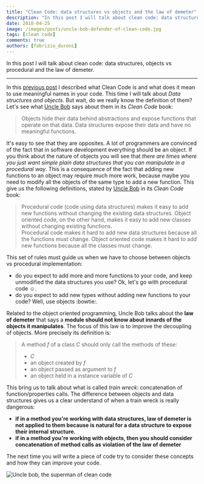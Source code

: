 ```yaml
---
title: "Clean Code: data structures vs objects and the law of demeter"
description: "In this post I will talk about clean code: data structures, objects vs procedural and the law of demeter."
date: 2018-04-25
image: /images/posts/uncle-bob-defender-of-clean-code.jpg
tags: [clean code]
comments: true
authors: [fabrizio_duroni]
---
```


In this post I will talk about clean code: data structures, objects vs procedural and the law of demeter.

---

In this [previous post](/2017/09/11/clean-code-meaningful-names/ "clean code meaningful names") I described what
Clean Code is and what does it mean to use meaningful names in your code. This time I will talk about *Data structures
and objects*. But wait, do we really know the definition of them? Let's see
what [Uncle Bob](https://en.wikipedia.org/wiki/Robert_Cecil_Martin "Robert Cecil Martin") says about them in its *Clean
Code* book:

> Objects hide their data behind abstractions and expose functions that operate on that data. Data structures expose their data and have no meaningful functions.

It's easy to see that they are opposites. A lot of programmers are convinced of the fact that in software development
everything should be an object. If you think about the nature of objects you will see that *there are times where you
just want simple plain data structures that you can manipulate in a procedural way*. This is a consequence of the fact
that adding new functions to an object may require much more work, because maybe you need to modify all the objects of
the same type to add a new function. This give us the following definitions, stated
by [Uncle Bob](https://en.wikipedia.org/wiki/Robert_Cecil_Martin
"Robert Cecil Martin") in its *Clean Code* book:

> Procedural code (code using data structures) makes it easy to add new functions without changing the existing data structures. Object oriented code, on the other hand, makes it easy to add new classes without changing existing functions.  
Procedural code makes it hard to add new data structures because all the functions must change. Object oriented code makes it hard to add new functions because all the classes must change.

This set of rules must guide us when we have to choose between objects vs procedural implementation:

* do you expect to add more and more functions to your code, and keep unmodified the data structures you use? Ok, let's
  go with procedural code :relaxed:.
* do you expect to add new types without adding new functions to your code? Well, use objects :bowtie:.

Related to the object oriented programming, Uncle Bob talks about the **law of demeter** that says a
**module should not know about innards of the objects it manipulates**. The focus of this law is to improve the
decoupling of objects. More precisely its definition is:

> A method *f* of a class *C* should only call the methods of these:
>
> * *C*
> * an object created by *f*
> * an object passed as argument to *f*
> * an object held in a instance variable of *C*

This bring us to talk about what is called *train wreck*: concatenation of function/properties calls. The difference
between objects and data structures gives us a clear understand of when a train wreck is really dangerous:

* **if in a method you're working with data structures, law of demeter is not applied to them because is natural for a
  data structure to expose their internal structure.**
* **if in a method you're working with objects, then you should consider concatenation of method calls as violation of
  the law of demeter**

The next time you will write a piece of code try to consider these concepts and how they can improve your code.

![Uncle bob, the superman of clean code](../images/posts/uncle-bob-defender-of-clean-code.jpg)
